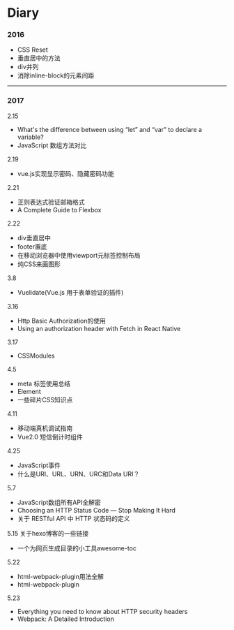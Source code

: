# Diary

### 2016

- CSS Reset
- 垂直居中的方法
- div并列
- 消除inline-block的元素间距

---

### 2017

2.15
- What's the difference between using “let” and “var” to declare a variable?
- JavaScript 数组方法对比

2.19
- vue.js实现显示密码、隐藏密码功能

2.21
- 正则表达式验证邮箱格式
- A Complete Guide to Flexbox

2.22
- div垂直居中
- footer置底
- 在移动浏览器中使用viewport元标签控制布局
- 纯CSS来画图形

3.8
- Vuelidate(Vue.js 用于表单验证的插件)

3.16
- Http Basic Authorization的使用
- Using an authorization header with Fetch in React Native

3.17
- CSSModules

4.5
- meta 标签使用总结
- Element
- 一些碎片CSS知识点

4.11
- 移动端真机调试指南
- Vue2.0 短信倒计时组件

4.25
- JavaScript事件
- 什么是URI、URL、URN、URC和Data URI？

5.7
- JavaScript数组所有API全解密
- Choosing an HTTP Status Code — Stop Making It Hard
- 关于 RESTful API 中 HTTP 状态码的定义

5.15 关于hexo博客的一些链接
- 一个为网页生成目录的小工具awesome-toc

5.22
- html-webpack-plugin用法全解
- html-webpack-plugin

5.23
- Everything you need to know about HTTP security headers
- Webpack: A Detailed Introduction
